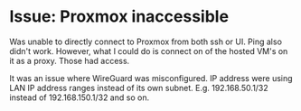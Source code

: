 # Issue: Proxmox inaccessible

Was unable to directly connect to Proxmox from both ssh or UI. Ping also didn't work. However, what I could do is connect on of the hosted VM's on it as a proxy. Those had access.

It was an issue where WireGuard was misconfigured. IP address were using LAN IP address ranges instead of its own subnet. E.g. 192.168.50.1/32 instead of 192.168.150.1/32 and so on.
